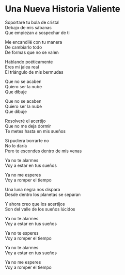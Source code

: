 # Una Nueva Historia Valiente  

Soportaré tu bola de cristal  
Debajo de mis sábanas  
Que empiezan a sospechar de ti  

Me encandilé con tu manera  
De cambiarlo todo  
De formas que no se valen  

Hablando poéticamente  
Eres mi jalea real  
El triángulo de mis bermudas  

Que no se acaben  
Quiero ser la nube  
Que dibuje  

Que no se acaben  
Quiero ser la nube  
Que dibuje  

Resolveré el acertijo  
Que no me deja dormir  
Te metes hasta en mis sueños  

Si pudiera borrarte no  
No lo daría  
Pero te escondes dentro de mis venas  

Ya no te alarmes  
Voy a estar en tus sueños  

Ya no me esperes  
Voy a romper el tiempo  

Una luna negra nos dispara  
Desde dentro los planetas se separan  

Y ahora creo que los acertijos  
Son del valle de los sueños lúcidos  

Ya no te alarmes  
Voy a estar en tus sueños  

Ya no te esperes  
Voy a romper el tiempo  

Ya no te alarmes  
Voy a estar en tus sueños  

Ya no me esperes  
Voy a romper el tiempo  
